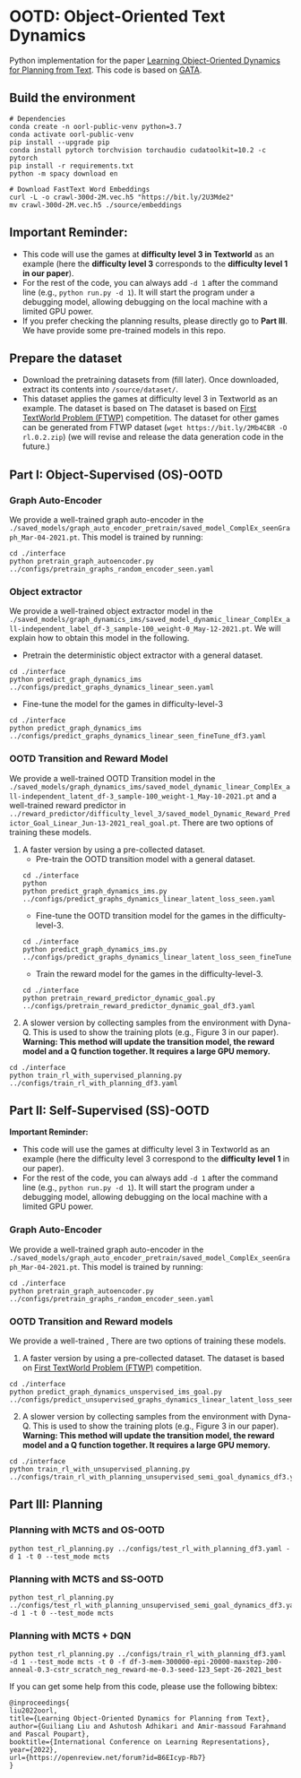 # OOTD: Object-Oriented Text Dynamics

Python implementation for the paper [Learning Object-Oriented Dynamics for Planning from Text](https://openreview.net/pdf?id=B6EIcyp-Rb7). This code is based on [GATA](https://github.com/xingdi-eric-yuan/GATA-public).

## Build the environment
```
# Dependencies
conda create -n oorl-public-venv python=3.7
conda activate oorl-public-venv
pip install --upgrade pip
conda install pytorch torchvision torchaudio cudatoolkit=10.2 -c pytorch
pip install -r requirements.txt
python -m spacy download en

# Download FastText Word Embeddings
curl -L -o crawl-300d-2M.vec.h5 "https://bit.ly/2U3Mde2"
mv crawl-300d-2M.vec.h5 ./source/embeddings
```

## Important Reminder:
- This code will use the games at **difficulty level 3 in Textworld** as an example (here the **difficulty level 3** corresponds to the **difficulty level 1 in our paper**).
- For the rest of the code, you can always add ```-d 1``` after the command line (e.g., ```python run.py -d 1```). It will start the program under a debugging model, allowing debugging on the local machine with a limited GPU power. 
- If you prefer checking the planning results, please directly go to **Part III**. We have provide some pre-trained models in this repo.

## Prepare the dataset
- Download the pretraining datasets from (fill later). Once downloaded, extract its contents into ```/source/dataset/```.
- This dataset applies the games at difficulty level 3 in Textworld  as an example. The dataset is based on The dataset is based on [First TextWorld Problem (FTWP)](https://competitions.codalab.org/competitions/21557) competition. The dataset for other games can be generated from FTWP dataset (```wget https://bit.ly/2Mb4CBR -O rl.0.2.zip```) (we will revise and release the data generation code in the future.)

## Part I: Object-Supervised (OS)-OOTD

### Graph Auto-Encoder
We provide a well-trained graph auto-encoder in the ```./saved_models/graph_auto_encoder_pretrain/saved_model_ComplEx_seenGraph_Mar-04-2021.pt```. This model is trained by running:
```
cd ./interface
python pretrain_graph_autoencoder.py ../configs/pretrain_graphs_random_encoder_seen.yaml
```

### Object extractor
We provide a well-trained object extractor model in the ```./saved_models/graph_dynamics_ims/saved_model_dynamic_linear_ComplEx_all-independent_label_df-3_sample-100_weight-0_May-12-2021.pt```. We will explain how to obtain this model in the following.
- Pretrain the deterministic object extractor with a general dataset.
```
cd ./interface
python predict_graph_dynamics_ims ../configs/predict_graphs_dynamics_linear_seen.yaml
```
- Fine-tune the model for the games in difficulty-level-3
```
cd ./interface
python predict_graph_dynamics_ims ../configs/predict_graphs_dynamics_linear_seen_fineTune_df3.yaml
```

### OOTD Transition and Reward Model

We provide a well-trained OOTD Transition model in the ```./saved_models/graph_dynamics_ims/saved_model_dynamic_linear_ComplEx_all-independent_latent_df-3_sample-100_weight-1_May-10-2021.pt``` and a well-trained reward predictor in ```../reward_predictor/difficulty_level_3/saved_model_Dynamic_Reward_Predictor_Goal_Linear_Jun-13-2021_real_goal.pt```. There are two options of training these models. 
1. A faster version by using a pre-collected dataset.
   - Pre-train the OOTD transition model with a general dataset.
    ```
    cd ./interface
    python 
    python predict_graph_dynamics_ims.py ../configs/predict_graphs_dynamics_linear_latent_loss_seen.yaml
    ```
   - Fine-tune the OOTD transition model for the games in the difficulty-level-3.
   ```
   cd ./interface
   python predict_graph_dynamics_ims.py ../configs/predict_graphs_dynamics_linear_latent_loss_seen_fineTune_df3.yaml
   ```
   - Train the reward model for the games in the difficulty-level-3.
   ```
   cd ./interface
   python pretrain_reward_predictor_dynamic_goal.py ../configs/pretrain_reward_predictor_dynamic_goal_df3.yaml
   ```
2. A slower version by collecting samples from the environment with Dyna-Q. This is used to show the training plots (e.g., Figure 3 in our paper).  
**Warning: This method will update the transition model, the reward model and a Q function together. It requires a large GPU memory.**
```
cd ./interface
python train_rl_with_supervised_planning.py ../configs/train_rl_with_planning_df3.yaml
```

## Part II: Self-Supervised (SS)-OOTD
**Important Reminder:**
- This code will use the games at difficulty level 3 in Textworld  as an example (here the difficulty level 3 correspond to the **difficulty level 1** in our paper).
- For the rest of the code, you can always add ```-d 1``` after the command line (e.g., ```python run.py -d 1```). It will start the program under a debugging model, allowing debugging on the local machine with a limited GPU power. 

### Graph Auto-Encoder
We provide a well-trained graph auto-encoder in the ```./saved_models/graph_auto_encoder_pretrain/saved_model_ComplEx_seenGraph_Mar-04-2021.pt```. This model is trained by running:
```
cd ./interface
python pretrain_graph_autoencoder.py ../configs/pretrain_graphs_random_encoder_seen.yaml
```

### OOTD Transition and Reward models
We provide a well-trained , There are two options of training these models. 
1. A faster version by using a pre-collected dataset. The dataset is based on [First TextWorld Problem (FTWP)](https://competitions.codalab.org/competitions/21557) competition.
```
cd ./interface
python predict_graph_dynamics_unspervised_ims_goal.py ../configs/predict_unsupervised_graphs_dynamics_linear_latent_loss_seen_semi_goal_df3.yaml
```
2. A slower version by collecting samples from the environment with Dyna-Q. This is used to show the training plots (e.g., Figure 3 in our paper).  
**Warning: This method will update the transition model, the reward model and a Q function together. It requires a large GPU memory.**
```
cd ./interface
python train_rl_with_unsupervised_planning.py ../configs/train_rl_with_planning_unsupervised_semi_goal_dynamics_df3.yaml
```

## Part III: Planning

### Planning with MCTS and OS-OOTD
```
python test_rl_planning.py ../configs/test_rl_with_planning_df3.yaml -d 1 -t 0 --test_mode mcts
```

### Planning with MCTS and SS-OOTD
```
python test_rl_planning.py ../configs/test_rl_with_planning_unsupervised_semi_goal_dynamics_df3.yaml -d 1 -t 0 --test_mode mcts
```

### Planning with MCTS + DQN
```
python test_rl_planning.py ../configs/train_rl_with_planning_df3.yaml -d 1 --test_mode mcts -t 0 -f df-3-mem-300000-epi-20000-maxstep-200-anneal-0.3-cstr_scratch_neg_reward-me-0.3-seed-123_Sept-26-2021_best
```

If you can get some help from this code, please use the following bibtex:
```
@inproceedings{
liu2022oorl,
title={Learning Object-Oriented Dynamics for Planning from Text},
author={Guiliang Liu and Ashutosh Adhikari and Amir-massoud Farahmand and Pascal Poupart},
booktitle={International Conference on Learning Representations},
year={2022},
url={https://openreview.net/forum?id=B6EIcyp-Rb7}
}
```